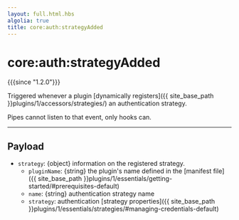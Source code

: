 ```yaml
---
layout: full.html.hbs
algolia: true
title: core:auth:strategyAdded
---
```


# core:auth:strategyAdded

{{{since "1.2.0"}}}

Triggered whenever a plugin [dynamically registers]({{ site_base_path }}plugins/1/accessors/strategies/) an authentication strategy.

<div class="alert alert-info">Pipes cannot listen to that event, only hooks can.</div>

---

## Payload

* `strategy`: {object} information on the registered strategy.
  * `pluginName`: {string} the plugin's name defined in the [manifest file]({{ site_base_path }}plugins/1/essentials/getting-started/#prerequisites-default)
  * `name`: {string} authentication strategy name
  * `strategy`: authentication [strategy properties]({{ site_base_path }}plugins/1/essentials/strategies/#managing-credentials-default) 
